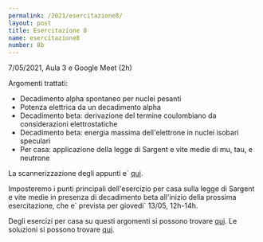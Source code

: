 ```yaml
---
permalink: /2021/esercitazione8/
layout: post
title: Esercitazione 8
name: esercitazione8
number: 8b
---
```


7/05/2021, Aula 3 e Google Meet (2h)

Argomenti trattati:
  * Decadimento alpha spontaneo per nuclei pesanti
  * Potenza elettrica da un decadimento alpha
  * Decadimento beta: derivazione del termine coulombiano da considerazioni elettrostatiche
  * Decadimento beta: energia massima dell'elettrone in nuclei isobari speculari
  * Per casa: applicazione della legge di Sargent e vite medie di mu, tau, e neutrone

La scannerizzazione degli appunti e\` [qui](https://cernbox.cern.ch/index.php/s/OLLbUwh0oqm77wA/download).

Imposteremo i punti principali dell'esercizio per casa sulla legge di Sargent e vite medie in presenza di decadimento beta all'inizio della prossima esercitazione, che e\` prevista per giovedi\` 13/05, 12h-14h.

Degli esercizi per casa su questi argomenti si possono trovare [qui](https://cernbox.cern.ch/index.php/s/py85BIFr88HiyI6/download). Le soluzioni si possono trovare [qui](https://cernbox.cern.ch/index.php/s/6NVok68rgG4Nn9Q/download).






